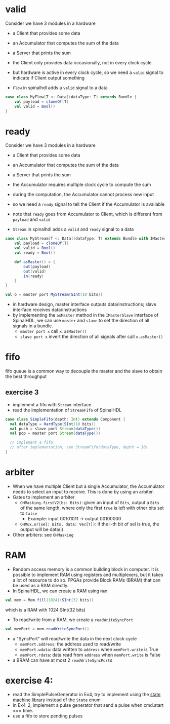 # valid

Consider we have 3 modules in a hardware
- a Client that provides some data
- an Accumulator that computes the sum of the data
- a Server that prints the sum

- the Client only provides data occasionally, not in every clock cycle.
- but hardware is active in every clock cycle, so we need a `valid` signal to indicate if Client output something

- `Flow` in spinalhdl adds a `valid` signal to a data
```scala
case class MyFlow[T <: Data](dataType: T) extends Bundle {
    val payload = cloneOf(T)
    val valid = Bool()
}
```

# ready

Consider we have 3 modules in a hardware
- a Client that provides some data
- an Accumulator that computes the sum of the data
- a Server that prints the sum

- the Accumulator requires multiple clock cycle to compute the sum
- during the computation, the Accumulator cannot process new input
- so we need a `ready` signal to tell the Client if the Accumulator is available
- note that `ready` goes from Accumulator to Client, which is different from `payload` and `valid`

- `Stream` in spinalhdl adds a `valid` and `ready` signal to a data
```scala
case class MyStream[T <: Data](dataType: T) extends Bundle with IMasterSlave{
    val payload = cloneOf(T)
    val valid = Bool()
    val ready = Bool()

    def asMaster() = {
        out(payload)
        out(valid)
        in(ready)
    }
}

val o = master port MyStream(SInt(10 bits))
```
- in hardware design, master interface outputs data/instructions; slave interface receives data/instructions
- by implementing the `asMaster` method in the `IMasterSlave` interface of SpinalHDL, we can use `master` and `slave` to set the direction of all signals in a bundle.
  - `master port x` call `x.asMaster()`
  - `slave port x` invert the direction of all signals after call `x.asMaster()`

# fifo

fifo queue is a common way to decouple the master and the slave to obtain the best throughput

## exercise 3
- implement a fifo with `Stream` interface
- read the implementation of `StreamFifo` of SpinalHDL
```scala
case class SimpleFifo(depth: Int) extends Component {
  val dataType = HardType(SInt(10 bits))
  val push = slave port Stream(dataType())
  val pop = master port Stream(dataType())

  // implement a fifo
  // after implementation, see StreamFifo(dataType, depth = 10)
}
```

# arbiter

- When we have multiple Client but a single Accumulator, the Accumulator needs to select an input to receive. This is done by using an arbiter.
- Gates to implement an arbiter
  - `OHMasking.firstV2(bs: Bits)`: given an input of `Bits`, output a `Bits` of the same length, where only the first `true` is left with other bits set to `false`
    - Example: input 00101011 -> output 00100000
  - `OHMux.or(sel: Bits, data: Vec[T])`: if the i-th bit of sel is true, the output will be data(i)
- Other arbiters: see `OHMasking`

# RAM
- Random access memory is a common building block in computer. It is possible to implement RAM using registers and multiplexers, but it takes a lot of resource to do so. FPGAs provide Block RAMs (BRAM) that can be used as a RAM directly.
- In SpinalHDL, we can create a RAM using `Mem`
```scala
val mem = Mem.fill(1024)(SInt(32 bits))
```
which is a RAM with 1024 SInt(32 bits)
- To read/write from a RAM, we create a `readWriteSyncPort`
```scala
val memPort = mem.readWriteSyncPort()
```
- a "SyncPort" will read/write the data in the next clock cycle
  - `memPort.address`: the address used to read/write
  - `memPort.wdata`: data written to `address` when `memPort.write` is True
  - `memPort.rdata`: data read from `address` when `memPort.write` is False
- a BRAM can have at most 2 `readWriteSyncPort`s

# exercise 4: 
- read the SimplePulseGenerator in Ex4, try to implement using the [state machine library](https://spinalhdl.github.io/SpinalDoc-RTD/master/SpinalHDL/Libraries/fsm.html) instead of the `State` enum
- in Ex4_2, implement a pulse generator that send a pulse when cmd.start === time. 
- use a fifo to store pending pulses
